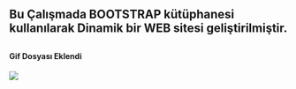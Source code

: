 <h2> Bu Çalışmada BOOTSTRAP kütüphanesi kullanılarak Dinamik bir WEB sitesi geliştirilmiştir.<h2>


<h4> Gif Dosyası Eklendi <h4>

![](tanıtım.gif)
